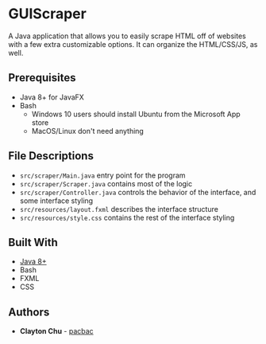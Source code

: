 # GUIScraper

A Java application that allows you to easily scrape HTML off of websites with a few extra customizable options. It can organize the HTML/CSS/JS, as well.

## Prerequisites

- Java 8+ for JavaFX
- Bash 
  - Windows 10 users should install Ubuntu from the Microsoft App store
  - MacOS/Linux don't need anything

## File Descriptions
- ```src/scraper/Main.java``` entry point for the program
- ```src/scraper/Scraper.java``` contains most of the logic
- ```src/scraper/Controller.java``` controls the behavior of the interface, and some interface styling
- ```src/resources/layout.fxml``` describes the interface structure
- ```src/resources/style.css``` contains the rest of the interface styling

## Built With

* [Java 8+](https://java.com)
* Bash
* FXML
* CSS

## Authors

* **Clayton Chu** - [pacbac](https://github.com/pacbac)
